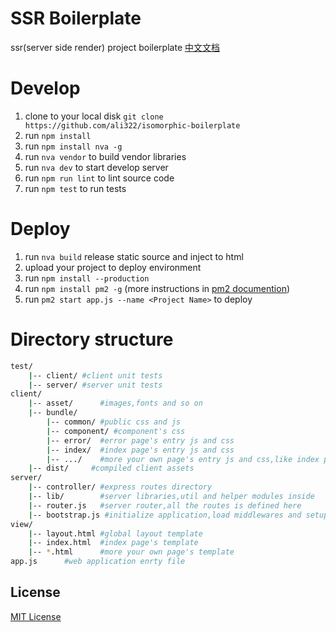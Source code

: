 # SSR Boilerplate

ssr(server side render) project boilerplate [中文文档](./README_zh.md)

Develop
===
1. clone to your local disk `git clone https://github.com/ali322/isomorphic-boilerplate`
2. run `npm install`
3. run `npm install nva -g`
4. run `nva vendor` to build vendor libraries
5. run `nva dev` to start develop server
6. run `npm run lint` to lint source code
7. run `npm test` to run tests

Deploy
===
1. run `nva build` release static source and inject to html
2. upload your project to deploy environment
1. run `npm install --production`
2. run `npm install pm2 -g` (more instructions in [pm2 documention](https://github.com/Unitech/PM2))
3. run `pm2 start app.js --name <Project Name>` to deploy

Directory structure
===

```sh
test/
    |-- client/ #client unit tests
    |-- server/ #server unit tests
client/
    |-- asset/      #images,fonts and so on
    |-- bundle/
        |-- common/ #public css and js
        |-- component/ #component's css
        |-- error/  #error page's entry js and css
        |-- index/  #index page's entry js and css
        |-- .../    #more your own page's entry js and css,like index page
    |-- dist/     #compiled client assets
server/
    |-- controller/ #express routes directory
    |-- lib/        #server libraries,util and helper modules inside
    |-- router.js   #server router,all the routes is defined here
    |-- bootstrap.js #initialize application,load middlewares and setup
view/
    |-- layout.html #global layout template
    |-- index.html  #index page's template
    |-- *.html      #more your own page's template
app.js      #web application enrty file
```

## License

[MIT License](http://en.wikipedia.org/wiki/MIT_License)
